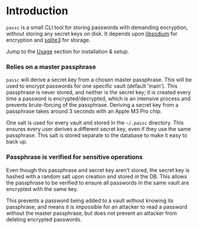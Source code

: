 # Introduction

`passc` is a small CLI tool for storing passwords with demanding encryption, without storing any secret keys on disk. It depends upon [libsodium](https://doc.libsodium.org) for encryption and [sqlite3](https://sqlite.org/index.html) for storage.

Jump to the [Usage](./usage.md) section for installation & setup.

### Relies on a master passphrase

`passc` will derive a secret key from a chosen master passphrase. This will be used to encrypt passwords for one specific vault (default 'main'). This passphrase is never stored, and neither is the secret key; it is created every time a password is encrypted/decrypted, which is an intensive process and prevents brute-forcing of the passphrase. Deriving a secret key from a passphrase takes around 3 seconds with an Apple M3 Pro chip.

One salt is used for every vault and stored in the `~/.passc` directory. This ensures every user derives a different secret key, even if they use the same passphrase. This salt is stored separate to the database to make it easy to back up.

### Passphrase is verified for sensitive operations

Even though this passphrase and secret key aren't stored, the secret key is hashed with a random salt upon creation and stored in the DB. This allows the passphrase to be verified to ensure all passwords in the same vault are encrypted with the same key.

This prevents a password being added to a vault without knowing its passphrase, and means it is impossible for an attacker to read a password without the master passphrase, but does not prevent an attacker from deleting encrypted passwords.
